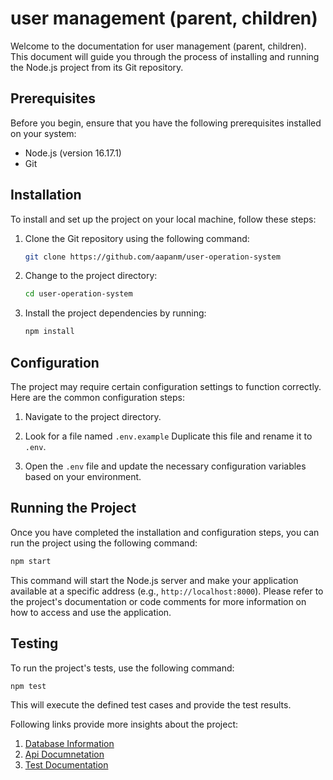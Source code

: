 # user management (parent, children)

Welcome to the documentation for user management (parent, children). This document will guide you through the process of installing and running the Node.js project from its Git repository.

## Prerequisites

Before you begin, ensure that you have the following prerequisites installed on your system:

- Node.js (version 16.17.1)
- Git

## Installation

To install and set up the project on your local machine, follow these steps:

1. Clone the Git repository using the following command:

   ```bash
   git clone https://github.com/aapanm/user-operation-system
   ```

2. Change to the project directory:

   ```bash
   cd user-operation-system
   ```

3. Install the project dependencies by running:

   ```bash
   npm install
   ```

## Configuration

The project may require certain configuration settings to function correctly. Here are the common configuration steps:

1. Navigate to the project directory.

2. Look for a file named `.env.example` Duplicate this file and rename it to `.env`.

3. Open the `.env` file and update the necessary configuration variables based on your environment.

## Running the Project

Once you have completed the installation and configuration steps, you can run the project using the following command:

```bash
npm start
```

This command will start the Node.js server and make your application available at a specific address (e.g., `http://localhost:8000`).
Please refer to the project's documentation or code comments for more information on how to access and use the application.

## Testing

To run the project's tests, use the following command:

```bash
npm test
```

This will execute the defined test cases and provide the test results.

Following links provide more insights about the project:

1. [Database Information](docs/dbDoc.md)
2. [Api Documnetation](docs/apiDoc.md)
3. [Test Documentation](unit.xml)
